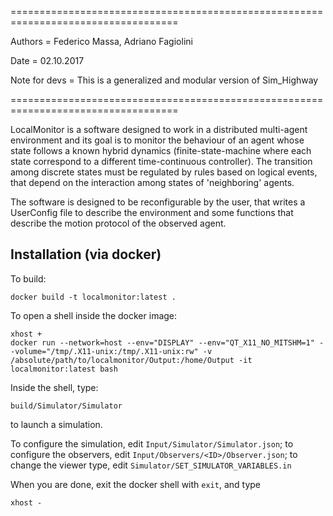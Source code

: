 ===================================================================================

Authors = Federico Massa, Adriano Fagiolini

Date = 02.10.2017

Note for devs = This is a generalized and modular version of Sim_Highway 

===================================================================================

LocalMonitor is a software designed to work in a distributed multi-agent environment
and its goal is to monitor the behaviour of an agent whose state follows a known hybrid
dynamics (finite-state-machine where each state correspond to a different time-continuous
controller). The transition among discrete states must be regulated by rules based
on logical events, that depend on the interaction among states of 'neighboring'
agents.

The software is designed to be reconfigurable by the user, that writes
a UserConfig file to describe the environment and some functions that
describe the motion protocol of the observed agent.

## Installation (via docker)

To build:
```
docker build -t localmonitor:latest .
```

To open a shell inside the docker image:
```
xhost +
docker run --network=host --env="DISPLAY" --env="QT_X11_NO_MITSHM=1" --volume="/tmp/.X11-unix:/tmp/.X11-unix:rw" -v /absolute/path/to/localmonitor/Output:/home/Output -it localmonitor:latest bash
```

Inside the shell, type:

```
build/Simulator/Simulator
```

to launch a simulation.

To configure the simulation, edit `Input/Simulator/Simulator.json`; to configure the observers, edit `Input/Observers/<ID>/Observer.json`; to change the viewer type, edit `Simulator/SET_SIMULATOR_VARIABLES.in`


When you are done, exit the docker shell with `exit`, and type
```
xhost -
```
